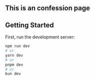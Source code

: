 ## This is an confession page

## Getting Started

First, run the development server:

```bash
npm run dev
# or
yarn dev
# or
pnpm dev
# or
bun dev
```